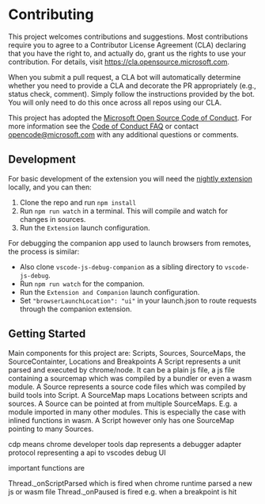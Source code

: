# Contributing

This project welcomes contributions and suggestions. Most contributions require you to agree to a
Contributor License Agreement (CLA) declaring that you have the right to, and actually do, grant us
the rights to use your contribution. For details, visit https://cla.opensource.microsoft.com.

When you submit a pull request, a CLA bot will automatically determine whether you need to provide
a CLA and decorate the PR appropriately (e.g., status check, comment). Simply follow the instructions
provided by the bot. You will only need to do this once across all repos using our CLA.

This project has adopted the [Microsoft Open Source Code of Conduct](https://opensource.microsoft.com/codeofconduct/).
For more information see the [Code of Conduct FAQ](https://opensource.microsoft.com/codeofconduct/faq/) or
contact [opencode@microsoft.com](mailto:opencode@microsoft.com) with any additional questions or comments.

## Development

For basic development of the extension you will need the [nightly extension](https://github.com/microsoft/vscode-js-debug#nightly-extension) locally, and you can then:

1. Clone the repo and run `npm install`
2. Run `npm run watch` in a terminal. This will compile and watch for changes in sources.
3. Run the `Extension` launch configuration.

For debugging the companion app used to launch browsers from remotes, the process is similar:

- Also clone `vscode-js-debug-companion` as a sibling directory to `vscode-js-debug`.
- Run `npm run watch` for the companion.
- Run the `Extension and Companion` launch configuration.
- Set `"browserLaunchLocation": "ui"` in your launch.json to route requests through the companion extension.

## Getting Started

Main components for this project are: Scripts, Sources, SourceMaps, the SourceContainter, Locations and Breakpoints
A Script represents a unit parsed and executed by chrome/node. It can be a plain js file, a js file containing a sourcemap which was compiled by a bundler or even a wasm module.
A Source represents a source code files which was compiled by build tools into Script.
A SourceMap maps Locations between scripts and sources.
A Source can be pointed at from multiple SourceMaps. E.g. a module imported in many other modules. This is especially the case with inlined functions in wasm.
A Script however only has one SourceMap pointing to many Sources.

cdp means chrome developer tools
dap represents a debugger adapter protocol representing a api to vscodes debug UI

important functions are

Thread._onScriptParsed which is fired when chrome runtime parsed a new js or wasm file
Thread._onPaused is fired e.g. when a breakpoint is hit